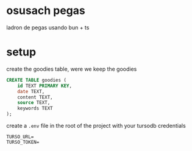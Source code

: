 # osusach pegas

ladron de pegas usando bun + ts

# setup

create the goodies table, were we keep the goodies

```sql
CREATE TABLE goodies (
    id TEXT PRIMARY KEY,
    date TEXT,
    content TEXT,
    source TEXT,
    keywords TEXT
);
```

create a `.env` file in the root of the project with your tursodb credentials

```
TURSO_URL=
TURSO_TOKEN=
```
